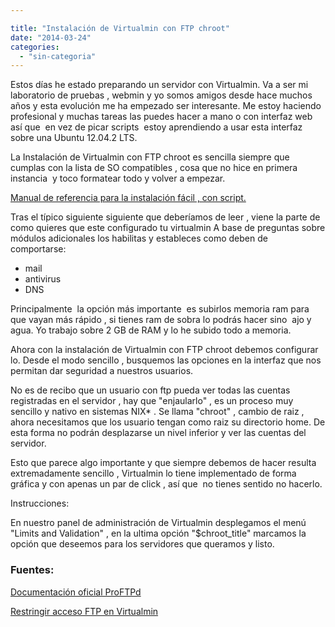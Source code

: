 ```yaml
---

title: "Instalación de Virtualmin con FTP chroot"
date: "2014-03-24"
categories: 
  - "sin-categoria"
---
```


Estos días he estado preparando un servidor con Virtualmin. Va a ser mi laboratorio de pruebas , webmin y yo somos amigos desde hace muchos años y esta evolución me ha empezado ser interesante. Me estoy haciendo profesional y muchas tareas las puedes hacer a mano o con interfaz web así que  en vez de picar scripts  estoy aprendiendo a usar esta interfaz sobre una Ubuntu 12.04.2 LTS.

La Instalación de Virtualmin con FTP chroot es sencilla siempre que cumplas con la lista de SO compatibles , cosa que no hice en primera instancia  y toco formatear todo y volver a empezar.

[Manual de referencia para la instalación fácil , con script.](https://www.virtualmin.com/documentation/installation/automated "Automated Virtualmin Installation")

Tras el típico siguiente siguiente que deberíamos de leer , viene la parte de como quieres que este configurado tu virtualmin A base de preguntas sobre módulos adicionales los habilitas y estableces como deben de comportarse:

- mail
- antivirus
- DNS

Principalmente  la opción más importante  es subirlos memoria ram para que vayan más rápido , si tienes ram de sobra lo podrás hacer sino  ajo y agua. Yo trabajo sobre 2 GB de RAM y lo he subido todo a memoria.

Ahora con la instalación de Virtualmin con FTP chroot debemos configurar lo. Desde el modo sencillo , busquemos las opciones en la interfaz que nos permitan dar seguridad a nuestros usuarios.

No es de recibo que un usuario con ftp pueda ver todas las cuentas registradas en el servidor , hay que "enjaularlo" , es un proceso muy sencillo y nativo en sistemas NIX\* . Se llama "chroot" , cambio de raiz ,  ahora necesitamos que los usuario tengan como raiz su directorio home. De esta forma no podrán desplazarse un nivel inferior y ver las cuentas del servidor.

Esto que parece algo importante y que siempre debemos de hacer resulta extremadamente sencillo , Virtualmin lo tiene implementado de forma gráfica y con apenas un par de click , así que  no tienes sentido no hacerlo.

Instrucciones:

En nuestro panel de administración de Virtualmin desplegamos el menú "Limits and Validation" , en la ultima opción "$chroot\_title" marcamos la opción que deseemos para los servidores que queramos y listo.

### Fuentes:

[Documentación oficial ProFTPd](https://www.proftpd.org/docs/howto/Chroot.html "Documentación oficial ProFTPd")

[Restringir acceso FTP en Virtualmin](https://fruteroloco.es/content/restringir-acceso-ftp-en-virtualmin "restringir-acceso-ftp-en-virtualmin")
